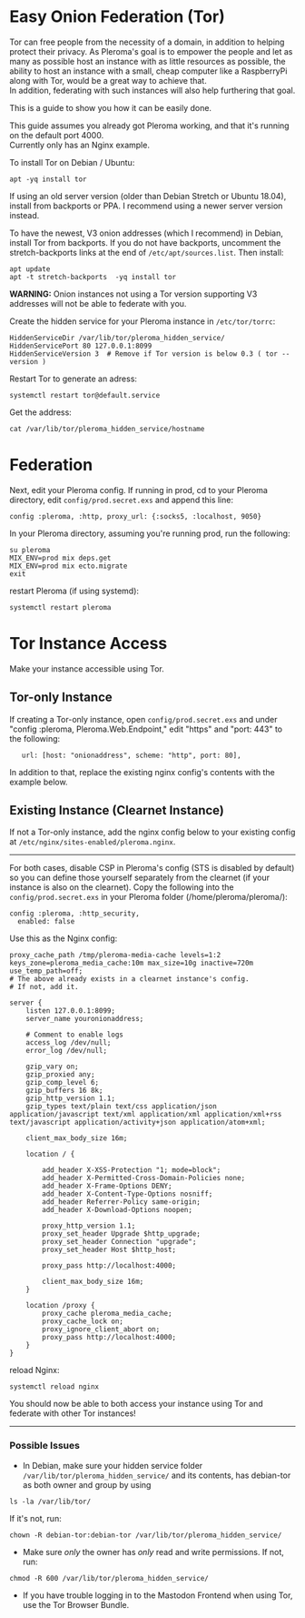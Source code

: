 # Easy Onion Federation (Tor)
Tor can free people from the necessity of a domain, in addition to helping protect their privacy. As Pleroma's goal is to empower the people and let as many as possible host an instance with as little resources as possible, the ability to host an instance with a small, cheap computer like a RaspberryPi along with Tor, would be a great way to achieve that.  
In addition, federating with such instances will also help furthering that goal.

This is a guide to show you how it can be easily done.

This guide assumes you already got Pleroma working, and that it's running on the default port 4000.  
Currently only has an Nginx example.

To install Tor on Debian / Ubuntu:
```
apt -yq install tor
```
If using an old server version (older than Debian Stretch or Ubuntu 18.04), install from backports or PPA.
I recommend using a newer server version instead.

To have the newest, V3 onion addresses (which I recommend) in Debian, install Tor from backports.
If you do not have backports, uncomment the stretch-backports links at the end of `/etc/apt/sources.list`.
Then install:
```
apt update
apt -t stretch-backports  -yq install tor
```
**WARNING:** Onion instances not using a Tor version supporting V3 addresses will not be able to federate with you. 

Create the hidden service for your Pleroma instance in `/etc/tor/torrc`:
```
HiddenServiceDir /var/lib/tor/pleroma_hidden_service/
HiddenServicePort 80 127.0.0.1:8099
HiddenServiceVersion 3  # Remove if Tor version is below 0.3 ( tor --version )
```
Restart Tor to generate an adress:
```
systemctl restart tor@default.service
```
Get the address:
```
cat /var/lib/tor/pleroma_hidden_service/hostname
```

# Federation

Next, edit your Pleroma config.
If running in prod, cd to your Pleroma directory, edit `config/prod.secret.exs`
and append this line:
```
config :pleroma, :http, proxy_url: {:socks5, :localhost, 9050}
```
In your Pleroma directory, assuming you're running prod,
run the following:
```
su pleroma
MIX_ENV=prod mix deps.get
MIX_ENV=prod mix ecto.migrate
exit
```
restart Pleroma (if using systemd):
```
systemctl restart pleroma
```

# Tor Instance Access

Make your instance accessible using Tor.

## Tor-only Instance
If creating a Tor-only instance, open `config/prod.secret.exs` and under "config :pleroma, Pleroma.Web.Endpoint," edit "https" and "port: 443" to the following:
```
   url: [host: "onionaddress", scheme: "http", port: 80],
```
In addition to that, replace the existing nginx config's contents with the example below.

## Existing Instance (Clearnet Instance)
If not a Tor-only instance, 
add the nginx config below to your existing config at `/etc/nginx/sites-enabled/pleroma.nginx`.

---
For both cases, disable CSP in Pleroma's config (STS is disabled by default) so you can define those yourself separately from the clearnet (if your instance is also on the clearnet).
Copy the following into the `config/prod.secret.exs` in your Pleroma folder (/home/pleroma/pleroma/):
```
config :pleroma, :http_security,
  enabled: false
```

Use this as the Nginx config:
```
proxy_cache_path /tmp/pleroma-media-cache levels=1:2 keys_zone=pleroma_media_cache:10m max_size=10g inactive=720m use_temp_path=off;
# The above already exists in a clearnet instance's config.
# If not, add it.

server {
    listen 127.0.0.1:8099;
    server_name youronionaddress;

    # Comment to enable logs
    access_log /dev/null;
    error_log /dev/null;

    gzip_vary on;
    gzip_proxied any;
    gzip_comp_level 6;
    gzip_buffers 16 8k;
    gzip_http_version 1.1;
    gzip_types text/plain text/css application/json application/javascript text/xml application/xml application/xml+rss text/javascript application/activity+json application/atom+xml;

    client_max_body_size 16m;

    location / {

        add_header X-XSS-Protection "1; mode=block";
        add_header X-Permitted-Cross-Domain-Policies none;
        add_header X-Frame-Options DENY;
        add_header X-Content-Type-Options nosniff;
        add_header Referrer-Policy same-origin;
        add_header X-Download-Options noopen;

        proxy_http_version 1.1;
        proxy_set_header Upgrade $http_upgrade;
        proxy_set_header Connection "upgrade";
        proxy_set_header Host $http_host;

        proxy_pass http://localhost:4000;

        client_max_body_size 16m;
    }

    location /proxy {
        proxy_cache pleroma_media_cache;
        proxy_cache_lock on;
        proxy_ignore_client_abort on;
        proxy_pass http://localhost:4000;
    }
}
```
reload Nginx:
```
systemctl reload nginx
```

You should now be able to both access your instance using Tor and federate with other Tor instances!

---

### Possible Issues

*  In Debian, make sure your hidden service folder `/var/lib/tor/pleroma_hidden_service/` and its contents, has debian-tor as both owner and group by using 
```
ls -la /var/lib/tor/
```
If it's not, run:
```
chown -R debian-tor:debian-tor /var/lib/tor/pleroma_hidden_service/
```
* Make sure *only* the owner has *only* read and write permissions.
If not, run:
```
chmod -R 600 /var/lib/tor/pleroma_hidden_service/
```
* If you have trouble logging in to the Mastodon Frontend when using Tor, use the Tor Browser Bundle.
